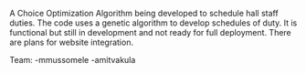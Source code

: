 A Choice Optimization Algorithm being developed to schedule hall staff duties.
The code uses a genetic algorithm to develop schedules of duty. It is functional but still in development and not ready for full deployment. There are plans for website integration.

Team:
    -mmussomele
    -amitvakula
